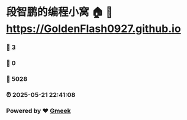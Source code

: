 # 段智鹏的编程小窝 🏠 :link: https://GoldenFlash0927.github.io 
### :page_facing_up: [3](https://GoldenFlash0927.github.io/tag.html) 
### :speech_balloon: 0 
### :hibiscus: 5028 
### :alarm_clock: 2025-05-21 22:41:08 
### Powered by :heart: [Gmeek](https://github.com/Meekdai/Gmeek)
